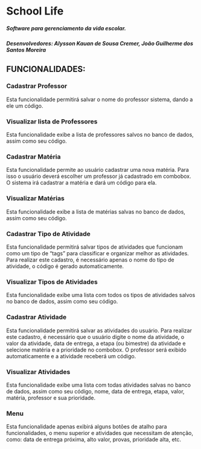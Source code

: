 # School Life
##### Software para gerenciamento da vida escolar.
##### Desenvolvedores: Alysson Kauan de Sousa Cremer, João Guilherme dos Santos Moreira

## FUNCIONALIDADES:

### Cadastrar Professor
Esta funcionalidade permitirá salvar o nome do professor sistema, dando a ele um código.

### Visualizar lista de Professores
Esta funcionalidade exibe a lista de professores salvos no banco de dados, assim como seu código.

### Cadastrar Matéria
Esta funcionalidade permite ao usuário cadastrar uma nova matéria. Para isso o usuário deverá escolher um professor já cadastrado em combobox. O sistema irá cadastrar a matéria e dará um código para ela.

### Visualizar Matérias
Esta funcionalidade exibe a lista de matérias salvas no banco de dados, assim como seu código.

### Cadastrar Tipo de Atividade
Esta funcionalidade permitirá salvar tipos de atividades que funcionam como um tipo de “tags” para classificar e organizar melhor as atividades. Para realizar este cadastro, é necessário apenas o nome do tipo de atividade, o código é gerado automaticamente.

### Visualizar Tipos de Atividades
Esta funcionalidade exibe uma lista com todos os tipos de atividades salvos no banco de dados, assim como seu código.

### Cadastrar Atividade
Esta funcionalidade permitirá salvar as atividades do usuário. Para realizar este cadastro, é necessário que o usuário digite o nome da atividade, o valor da atividade, data de entrega, a etapa (ou bimestre) da atividade e selecione matéria e a prioridade no combobox. O professor será exibido automaticamente e a atividade receberá um código.

### Visualizar Atividades
Esta funcionalidade exibe uma lista com todas atividades salvas no banco de dados, assim como seu código, nome, data de entrega, etapa, valor, matéria, professor e sua prioridade.

### Menu
Esta funcionalidade apenas exibirá alguns botões de atalho para funcionalidades, o menu superior e atividades que necessitam de atenção, como: data de entrega próxima, alto valor, provas, prioridade alta, etc.
